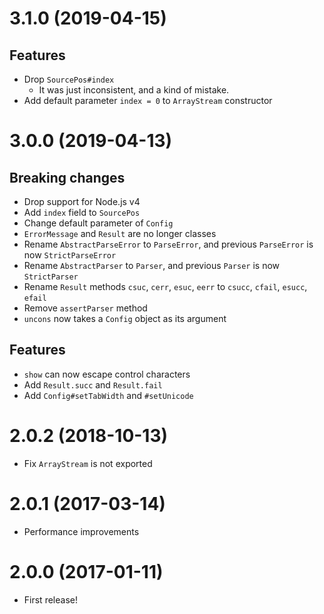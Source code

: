 # 3.1.0 (2019-04-15)
## Features
- Drop `SourcePos#index`
  - It was just inconsistent, and a kind of mistake.
- Add default parameter `index = 0` to `ArrayStream` constructor

# 3.0.0 (2019-04-13)
## Breaking changes
- Drop support for Node.js v4
- Add `index` field to `SourcePos`
- Change default parameter of `Config`
- `ErrorMessage` and `Result` are no longer classes
- Rename `AbstractParseError` to `ParseError`, and previous `ParseError` is now `StrictParseError`
- Rename `AbstractParser` to `Parser`, and previous `Parser` is now `StrictParser`
- Rename `Result` methods `csuc`, `cerr`, `esuc`, `eerr` to `csucc`, `cfail`, `esucc`, `efail`
- Remove `assertParser` method
- `uncons` now takes a `Config` object as its argument

## Features
- `show` can now escape control characters
- Add `Result.succ` and `Result.fail`
- Add `Config#setTabWidth` and `#setUnicode`

# 2.0.2 (2018-10-13)
- Fix `ArrayStream` is not exported

# 2.0.1 (2017-03-14)
- Performance improvements

# 2.0.0 (2017-01-11)
- First release!
